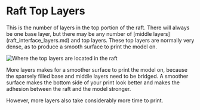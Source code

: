 Raft Top Layers
====
<!--if cura_version<5.0:This is the number of layers in the top portion of the raft. There will always be one base layer and one middle layer, but there may be any number of top layers. These top layers are normally very dense, as to produce a smooth surface to print the model on.-->
<!--if cura_version>=5.0-->This is the number of layers in the top portion of the raft. There will always be one base layer, but there may be any number of [middle layers](raft_interface_layers.md) and top layers. These top layers are normally very dense, as to produce a smooth surface to print the model on.<!--endif-->

![Where the top layers are located in the raft](../images/raft_dimensions_simplified.svg)

More layers makes for a smoother surface to print the model on, because the sparsely filled base and middle layers need to be bridged. A smoother surface makes the bottom side of your print look better and makes the adhesion between the raft and the model stronger.

However, more layers also take considerably more time to print.